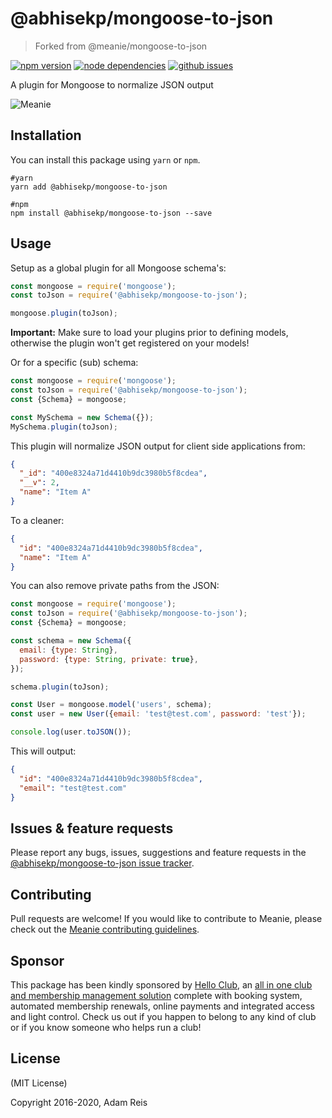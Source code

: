 # @abhisekp/mongoose-to-json

> Forked from @meanie/mongoose-to-json

[![npm version](https://img.shields.io/npm/v/@abhisekp/mongoose-to-json.svg)](https://www.npmjs.com/package/@abhisekp/mongoose-to-json)
[![node dependencies](https://david-dm.org/abhisekp/mongoose-to-json.svg)](https://david-dm.org/abhisekp/mongoose-to-json)
[![github issues](https://img.shields.io/github/issues/abhisekp/mongoose-to-json.svg)](https://github.com/abhisekp/mongoose-to-json/issues)
<!-- [![codacy](https://img.shields.io/codacy/400e8324a71d4410b9dc3980b5f8cdea.svg)](https://www.codacy.com/app/abhisekp/mongoose-to-json) -->


A plugin for Mongoose to normalize JSON output

![Meanie](https://raw.githubusercontent.com/meanie/meanie/master/meanie-logo-full.png)

## Installation

You can install this package using `yarn` or `npm`.

```shell
#yarn
yarn add @abhisekp/mongoose-to-json

#npm
npm install @abhisekp/mongoose-to-json --save
```

## Usage

Setup as a global plugin for all Mongoose schema's:

```js
const mongoose = require('mongoose');
const toJson = require('@abhisekp/mongoose-to-json');

mongoose.plugin(toJson);
```

**Important:** Make sure to load your plugins prior to defining models, otherwise the plugin won't get registered on your models!

Or for a specific (sub) schema:

```js
const mongoose = require('mongoose');
const toJson = require('@abhisekp/mongoose-to-json');
const {Schema} = mongoose;

const MySchema = new Schema({});
MySchema.plugin(toJson);
```

This plugin will normalize JSON output for client side applications from:

```json
{
  "_id": "400e8324a71d4410b9dc3980b5f8cdea",
  "__v": 2,
  "name": "Item A"
}
```

To a cleaner:

```json
{
  "id": "400e8324a71d4410b9dc3980b5f8cdea",
  "name": "Item A"
}
```

You can also remove private paths from the JSON:

```js
const mongoose = require('mongoose');
const toJson = require('@abhisekp/mongoose-to-json');
const {Schema} = mongoose;

const schema = new Schema({
  email: {type: String},
  password: {type: String, private: true},
});

schema.plugin(toJson);

const User = mongoose.model('users', schema);
const user = new User({email: 'test@test.com', password: 'test'});

console.log(user.toJSON());
```

This will output:

```json
{
  "id": "400e8324a71d4410b9dc3980b5f8cdea",
  "email": "test@test.com"
}
```

## Issues & feature requests

Please report any bugs, issues, suggestions and feature requests in the [@abhisekp/mongoose-to-json issue tracker](https://github.com/abhisekp/mongoose-to-json/issues).

## Contributing

Pull requests are welcome! If you would like to contribute to Meanie, please check out the [Meanie contributing guidelines](https://github.com/meanie/meanie/blob/master/CONTRIBUTING.md).

## Sponsor

This package has been kindly sponsored by [Hello Club](https://helloclub.com?source=meanie), an [all in one club and membership management solution](https://helloclub.com?source=meanie) complete with booking system, automated membership renewals, online payments and integrated access and light control. Check us out if you happen to belong to any kind of club or if you know someone who helps run a club!

## License

(MIT License)

Copyright 2016-2020, Adam Reis
